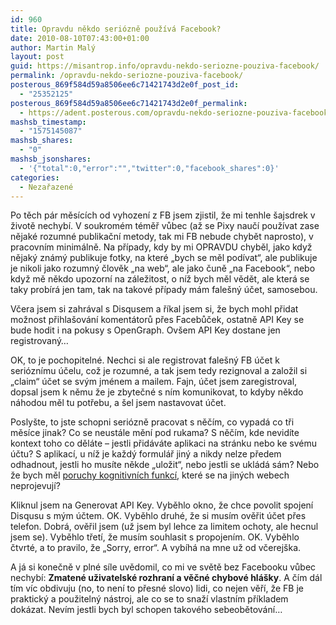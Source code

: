 ```yaml
---
id: 960
title: Opravdu někdo seriózně používá Facebook?
date: 2010-08-10T07:43:00+01:00
author: Martin Malý
layout: post
guid: https://misantrop.info/opravdu-nekdo-seriozne-pouziva-facebook/
permalink: /opravdu-nekdo-seriozne-pouziva-facebook/
posterous_869f584d59a8506ee6c71421743d2e0f_post_id:
  - "25352125"
posterous_869f584d59a8506ee6c71421743d2e0f_permalink:
  - https://adent.posterous.com/opravdu-nekdo-seriozne-pouziva-facebook
mashsb_timestamp:
  - "1575145087"
mashsb_shares:
  - "0"
mashsb_jsonshares:
  - '{"total":0,"error":"","twitter":0,"facebook_shares":0}'
categories:
  - Nezařazené
---
```

Po těch p&aacute;r měs&iacute;c&iacute;ch od vyhozen&iacute; z FB jsem zjistil, že mi tenhle &scaron;ajsdrek v životě nechyb&iacute;. V soukrom&eacute;m t&eacute;měř vůbec (až se Pixy nauč&iacute; použ&iacute;vat zase nějak&eacute; rozumn&eacute; publikačn&iacute; metody, tak mi FB nebude chybět naprosto), v pracovn&iacute;m minim&aacute;lně. Na př&iacute;pady, kdy by mi OPRAVDU chyběl, jako když nějak&yacute; zn&aacute;m&yacute; publikuje fotky, na kter&eacute; &#8222;bych se měl pod&iacute;vat&#8220;, ale publikuje je nikoli jako rozumn&yacute; člověk &#8222;na web&#8220;, ale jako čuně &#8222;na Facebook&#8220;, nebo když mě někdo upozorn&iacute; na z&aacute;ležitost, o n&iacute;ž bych měl vědět, ale kter&aacute; se taky prob&iacute;r&aacute; jen tam, tak na takov&eacute; př&iacute;pady m&aacute;m fale&scaron;n&yacute; &uacute;čet, samosebou.

Včera jsem si zahr&aacute;val s Disqusem a ř&iacute;kal jsem si, že bych mohl přidat možnost přihla&scaron;ov&aacute;n&iacute; koment&aacute;torů přes Facebůček, ostatně API Key se bude hodit i na pokusy s OpenGraph. Ov&scaron;em API Key dostane jen registrovan&yacute;&#8230;

OK, to je pochopiteln&eacute;. Nechci si ale registrovat fale&scaron;n&yacute; FB &uacute;čet k seri&oacute;zn&iacute;mu &uacute;čelu, což je rozumn&eacute;, a tak jsem tedy rezignoval a založil si &#8222;claim&#8220; &uacute;čet se sv&yacute;m jm&eacute;nem a mailem. Fajn, &uacute;čet jsem zaregistroval, dopsal jsem k němu že je zbytečn&eacute; s n&iacute;m komunikovat, to kdyby někdo n&aacute;hodou měl tu potřebu, a &scaron;el jsem nastavovat &uacute;čet.

Posly&scaron;te, to jste schopni seri&oacute;zně pracovat s něč&iacute;m, co vypad&aacute; co tři měs&iacute;ce jinak? Co se neust&aacute;le měn&iacute; pod rukama? S něč&iacute;m, kde nevid&iacute;te kontext toho co děl&aacute;te &#8211; jestli přid&aacute;v&aacute;te aplikaci na str&aacute;nku nebo ke sv&eacute;mu &uacute;čtu? S aplikac&iacute;, u n&iacute;ž je každ&yacute; formul&aacute;ř jin&yacute; a nikdy nelze předem odhadnout, jestli ho mus&iacute;te někde &#8222;uložit&#8220;, nebo jestli se ukl&aacute;d&aacute; s&aacute;m? Nebo že bych měl [poruchy kognitivn&iacute;ch funkc&iacute;](https://zdrojak.root.cz/clanky/pochopil-by-einstein-vas-web/), kter&eacute; se na jin&yacute;ch webech neprojevuj&iacute;?

Kliknul jsem na Generovat API Key. Vyběhlo okno, že chce povolit spojen&iacute; Disqusu s m&yacute;m &uacute;čtem. OK. Vyběhlo druh&eacute;, že si mus&iacute;m ověřit &uacute;čet přes telefon. Dobr&aacute;, ověřil jsem (už jsem byl lehce za limitem ochoty, ale hecnul jsem se). Vyběhlo třet&iacute;, že mus&iacute;m souhlasit s propojen&iacute;m. OK. Vyběhlo čtvrt&eacute;, a to pravilo, že &#8222;Sorry, error&#8220;. A vyb&iacute;h&aacute; na mne už od včerej&scaron;ka.

A j&aacute; si konečně v pln&eacute; s&iacute;le uvědomil, co mi ve světě bez Facebooku vůbec nechyb&iacute;: **Zmaten&eacute; uživatelsk&eacute; rozhran&iacute; a věčn&eacute; chybov&eacute; hl&aacute;&scaron;ky**. A č&iacute;m d&aacute;l t&iacute;m v&iacute;c obdivuju (no, to nen&iacute; to přesn&eacute; slovo) lidi, co nejen věř&iacute;, že FB je praktick&yacute; a použiteln&yacute; n&aacute;stroj, ale co se to snaž&iacute; vlastn&iacute;m př&iacute;kladem dok&aacute;zat. Nev&iacute;m jestli bych byl schopen takov&eacute;ho sebeobětov&aacute;n&iacute;&#8230;